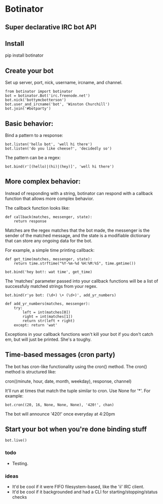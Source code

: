 
# Botinator

## Super declarative IRC bot API

## Install

  pip install botinator 

## Create your bot

Set up server, port, nick, username, ircname, and channel.

	from botinator import botinator
	bot = botinator.Bot('irc.freenode.net')
	bot.nick('bottymcbotterson')
	bot.user_and_ircname('bot', 'Winston Churchill')
	bot.join('#botparty')

## Basic behavior:

Bind a pattern to a response:

	bot.listen('hello bot', 'well hi there')
	bot.listen('do you like cheese?', 'decidedly so')

The pattern can be a regex:

	bot.bind(r'[(hello)|(hi)|(hey)]', 'well hi there')

## More complex behavior:

Instead of responding with a string, botinator can respond with a callback
function that allows more complex behavior.

The callback function looks like:

	def callback(matches, messenger, state):
		return response

Matches are the regex matches that the bot made, the messenger is the sender of
the matched message, and the state is a modifiable dictionary that can store
any ongoing data for the bot.

For example, a simple time printing callback:

	def get_time(matches, messenger, state):
		return time.strftime("%Y-%m-%d %H:%M:%S", time.gmtime())

	bot.bind('hey bot!: wat time', get_time)

The 'matches' parameter passed into your callback functions will be a list of successfuly matched strings from your regex.

	bot.bind(r'yo bot: (\d+) \+ (\d+)', add_yr_numbers)

	def add_yr_numbers(matches, messenger):
		try:
			left = int(matches[0])
			right = int(matches[1])
			return str(left + right)
		except: return 'wat'

Exceptions in your callback functions won't kill your bot if you don't catch em, but will just be printed. She's a toughy.

## Time-based messages (cron party)

The bot has cron-like functionality using the cron() method. The cron() method is structured like:

  cron((minute, hour, date, month, weekday), response, channel)

It'll run at times that match the tuple similar to cron. Use None for '*'. For example:

	bot.cron((20, 16, None, None, None), '420!', chan)

The bot will announce '420!' once everyday at 4:20pm

## Start your bot when you're done binding stuff

	bot.live()

### todo

* Testing.

### ideas

* It'd be cool if it were FIFO filesystem-based, like the 'ii' IRC client.
* It'd be cool if it backgrounded and had a CLI for starting/stopping/status checks 
